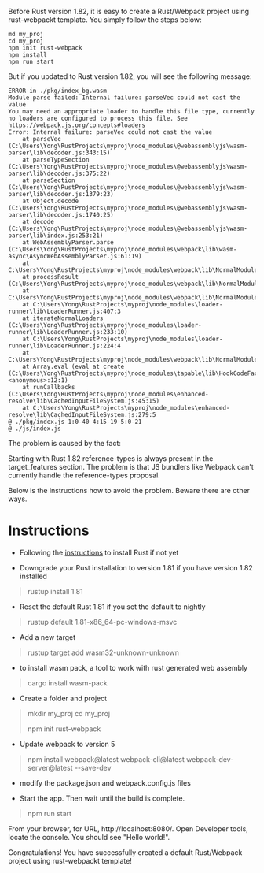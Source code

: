 Before Rust version 1.82, it is easy to create a Rust/Webpack project
using rust-webpackt template. You simply follow the steps below:

    md my_proj
    cd my_proj
    npm init rust-webpack
    npm install
    npm run start

But if you updated to Rust version 1.82, you will see the following message:

    ERROR in ./pkg/index_bg.wasm
    Module parse failed: Internal failure: parseVec could not cast the value
    You may need an appropriate loader to handle this file type, currently no loaders are configured to process this file. See https://webpack.js.org/concepts#loaders
    Error: Internal failure: parseVec could not cast the value
        at parseVec (C:\Users\Yong\RustProjects\myproj\node_modules\@webassemblyjs\wasm-parser\lib\decoder.js:343:15)
        at parseTypeSection (C:\Users\Yong\RustProjects\myproj\node_modules\@webassemblyjs\wasm-parser\lib\decoder.js:375:22)
        at parseSection (C:\Users\Yong\RustProjects\myproj\node_modules\@webassemblyjs\wasm-parser\lib\decoder.js:1379:23)
        at Object.decode (C:\Users\Yong\RustProjects\myproj\node_modules\@webassemblyjs\wasm-parser\lib\decoder.js:1740:25)
        at decode (C:\Users\Yong\RustProjects\myproj\node_modules\@webassemblyjs\wasm-parser\lib\index.js:253:21)
        at WebAssemblyParser.parse (C:\Users\Yong\RustProjects\myproj\node_modules\webpack\lib\wasm-async\AsyncWebAssemblyParser.js:61:19)
        at C:\Users\Yong\RustProjects\myproj\node_modules\webpack\lib\NormalModule.js:1303:19
        at processResult (C:\Users\Yong\RustProjects\myproj\node_modules\webpack\lib\NormalModule.js:937:11)
        at C:\Users\Yong\RustProjects\myproj\node_modules\webpack\lib\NormalModule.js:1030:5
        at C:\Users\Yong\RustProjects\myproj\node_modules\loader-runner\lib\LoaderRunner.js:407:3
        at iterateNormalLoaders (C:\Users\Yong\RustProjects\myproj\node_modules\loader-runner\lib\LoaderRunner.js:233:10)
        at C:\Users\Yong\RustProjects\myproj\node_modules\loader-runner\lib\LoaderRunner.js:224:4
        at C:\Users\Yong\RustProjects\myproj\node_modules\webpack\lib\NormalModule.js:984:15
        at Array.eval (eval at create (C:\Users\Yong\RustProjects\myproj\node_modules\tapable\lib\HookCodeFactory.js:33:10), <anonymous>:12:1)
        at runCallbacks (C:\Users\Yong\RustProjects\myproj\node_modules\enhanced-resolve\lib\CachedInputFileSystem.js:45:15)
        at C:\Users\Yong\RustProjects\myproj\node_modules\enhanced-resolve\lib\CachedInputFileSystem.js:279:5
    @ ./pkg/index.js 1:0-40 4:15-19 5:0-21
    @ ./js/index.js

The problem is caused by the fact: 

Starting with Rust 1.82 reference-types is always present in the target_features section. The problem is that JS bundlers like Webpack can't currently handle the reference-types proposal.

Below is the instructions how to avoid the problem. Beware there are other ways. 

# Instructions

- Following the [instructions](https://www.rust-lang.org/learn/get-started) to install Rust if not yet

- Downgrade your Rust installation to version 1.81 if you have version 1.82 installed
> rustup install 1.81

- Reset the default Rust 1.81 if you set the default to nightly
> rustup default 1.81-x86_64-pc-windows-msvc

- Add a new target
> rustup target add wasm32-unknown-unknown

- to install wasm pack, a tool to work with rust generated web assembly
> cargo install wasm-pack

- Create a folder and project

> mkdir my_proj
> cd my_proj
>
> npm init rust-webpack

- Update webpack to version 5
> npm install webpack@latest webpack-cli@latest webpack-dev-server@latest --save-dev

- modify the package.json and webpack.config.js files

- Start the app. Then wait until the build is complete.
> npm run start

From your browser, for URL, http://localhost:8080/.
Open Developer tools, locate the console. You should see
"Hello world!".

Congratulations! You have successfully created a default Rust/Webpack project
using rust-webpackt template!